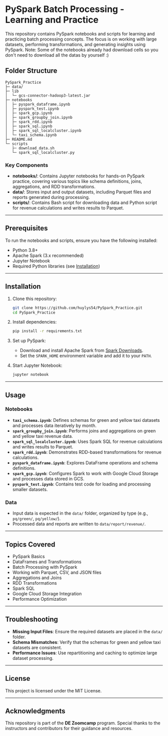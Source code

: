 # PySpark Batch Processing - Learning and Practice

This repository contains PySpark notebooks and scripts for learning and practicing batch processing concepts. The focus is on working with large datasets, performing transformations, and generating insights using PySpark.
Note: Some of the notebooks already had download cells so you don't need to download all the datas by yourself :)
## Folder Structure

```
PySpark_Practice
├─ data/
├─ lib
│  └─ gcs-connector-hadoop3-latest.jar
├─ notebooks
│  ├─ pyspark_dataframe.ipynb
│  ├─ pyspark_test.ipynb
│  ├─ spark_gcp.ipynb
│  ├─ spark_groupby_join.ipynb
│  ├─ spark_rdd.ipynb
│  ├─ spark_sql.ipynb
│  ├─ spark_sql_localcluster.ipynb
│  └─ taxi_schema.ipynb
├─ README.md
└─ scripts
   ├─ download_data.sh
   └─ spark_sql_localcluster.py
```

### Key Components

- **notebooks/**: Contains Jupyter notebooks for hands-on PySpark practice, covering various topics like schema definitions, joins, aggregations, and RDD transformations.
- **data/**: Stores input and output datasets, including Parquet files and reports generated during processing.
- **scripts/**: Contains Bash script for downloading data and Python script for revenue calculations and writes results to Parquet.

---

## Prerequisites

To run the notebooks and scripts, ensure you have the following installed:

- Python 3.8+
- Apache Spark (3.x recommended)
- Jupyter Notebook
- Required Python libraries (see [Installation](#installation))

---

## Installation

1. Clone this repository:

   ```bash
   git clone https://github.com/huylys54/PySpark_Practice.git
   cd PySpark_Practice
   ```

2. Install dependencies:

   ```bash
   pip install -r requirements.txt
   ```

3. Set up PySpark:

   - Download and install Apache Spark from [Spark Downloads](https://spark.apache.org/downloads.html).
   - Set the `SPARK_HOME` environment variable and add it to your `PATH`.

4. Start Jupyter Notebook:
   ```bash
   jupyter notebook
   ```

---

## Usage

### Notebooks

- **`taxi_schema.ipynb`**: Defines schemas for green and yellow taxi datasets and processes data iteratively by month.
- **`spark_groupby_join.ipynb`**: Performs joins and aggregations on green and yellow taxi revenue data.
- **`spark_sql_localcluster.ipynb`**: Uses Spark SQL for revenue calculations and writes results to Parquet.
- **`spark_rdd.ipynb`**: Demonstrates RDD-based transformations for revenue calculations.
- **`pyspark_dataframe.ipynb`**: Explores DataFrame operations and schema definitions.
- **`spark_gcp.ipynb`**: Configures Spark to work with Google Cloud Storage and processes data stored in GCS.
- **`pyspark_test.ipynb`**: Contains test code for loading and processing smaller datasets.

### Data

- Input data is expected in the `data/` folder, organized by type (e.g., `pq/green/`, `pq/yellow/`).
- Processed data and reports are written to `data/report/revenue/`.

---

## Topics Covered

- PySpark Basics
- DataFrames and Transformations
- Batch Processing with PySpark
- Working with Parquet, CSV, and JSON files
- Aggregations and Joins
- RDD Transformations
- Spark SQL
- Google Cloud Storage Integration
- Performance Optimization

---

## Troubleshooting

- **Missing Input Files**: Ensure the required datasets are placed in the `data/` folder.
- **Schema Mismatches**: Verify that the schemas for green and yellow taxi datasets are consistent.
- **Performance Issues**: Use repartitioning and caching to optimize large dataset processing.

---


## License

This project is licensed under the MIT License.

---

## Acknowledgments

This repository is part of the **DE Zoomcamp** program. Special thanks to the instructors and contributors for their guidance and resources.
